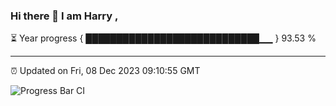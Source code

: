 ### Hi there 👋 I am Harry , 

⏳ Year progress { ████████████████████████████▁▁ } 93.53 %

---

⏰ Updated on Fri, 08 Dec 2023 09:10:55 GMT

![Progress Bar CI](https://github.com/duykhang68/duykhang68/workflows/Progress%20Bar%20CI/badge.svg)
